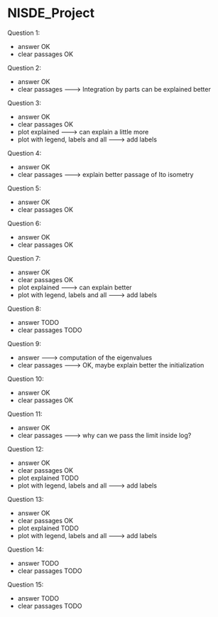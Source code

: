 # NISDE_Project

Question 1: </br>
- answer OK
- clear passages OK

Question 2: </br>
- answer OK
- clear passages ---> Integration by parts can be explained better

Question 3: </br>
- answer OK
- clear passages OK
- plot explained ---> can explain a little more
- plot with legend, labels and all ---> add labels

Question 4: </br>
- answer OK
- clear passages ---> explain better passage of Ito isometry

Question 5: </br>
- answer OK
- clear passages OK

Question 6: </br>
- answer OK
- clear passages OK

Question 7: </br>
- answer OK
- clear passages OK
- plot explained ---> can explain better
- plot with legend, labels and all ---> add labels

Question 8: </br>
- answer TODO
- clear passages TODO

Question 9: </br>
- answer ---> computation of the eigenvalues
- clear passages ---> OK, maybe explain better the initialization 

Question 10: </br>
- answer OK
- clear passages OK

Question 11: </br>
- answer OK
- clear passages ---> why can we pass the limit inside log?

Question 12: </br>
- answer OK
- clear passages OK
- plot explained TODO
- plot with legend, labels and all ---> add labels

Question 13: </br>
- answer OK
- clear passages OK
- plot explained TODO
- plot with legend, labels and all ---> add labels

Question 14: </br>
- answer TODO
- clear passages TODO

Question 15: </br>
- answer TODO
- clear passages TODO
